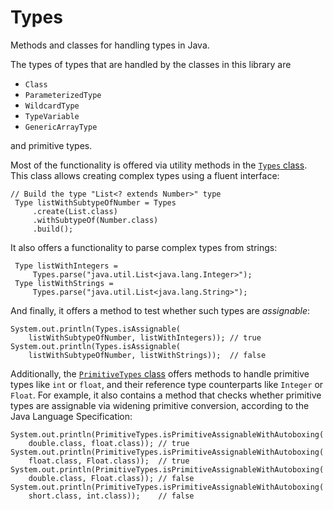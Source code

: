 # Types

Methods and classes for handling types in Java.

The types of types that are handled by the classes in this library are

- `Class`
- `ParameterizedType`
- `WildcardType`
- `TypeVariable`
- `GenericArrayType`

and primitive types. 

Most of the functionality is offered via utility methods in the 
[`Types` class](https://github.com/javagl/Types/blob/master/src/main/java/de/javagl/types/Types.java).
This class allows creating complex types using a fluent interface:

    // Build the type "List<? extends Number>" type
     Type listWithSubtypeOfNumber = Types
         .create(List.class)
         .withSubtypeOf(Number.class)
         .build();

It also offers a functionality to parse complex types from strings:

     Type listWithIntegers = 
         Types.parse("java.util.List<java.lang.Integer>");
     Type listWithStrings = 
         Types.parse("java.util.List<java.lang.String>");


And finally, it offers a method to test whether such types are *assignable*:

    System.out.println(Types.isAssignable(
        listWithSubtypeOfNumber, listWithIntegers)); // true
    System.out.println(Types.isAssignable(
        listWithSubtypeOfNumber, listWithStrings));  // false


Additionally, the 
[`PrimitiveTypes` class](https://github.com/javagl/Types/blob/master/src/main/java/de/javagl/types/PrimitiveTypes.java)
offers methods to handle primitive types like `int` or `float`, and their
reference type counterparts like `Integer` or `Float`. For example, it 
also contains a method that checks whether primitive types are assignable
via widening primitive conversion, according to the Java Language Specification:

    System.out.println(PrimitiveTypes.isPrimitiveAssignableWithAutoboxing(
        double.class, float.class)); // true
    System.out.println(PrimitiveTypes.isPrimitiveAssignableWithAutoboxing(
        float.class, Float.class));  // true
    System.out.println(PrimitiveTypes.isPrimitiveAssignableWithAutoboxing(
        double.class, Float.class)); // false
    System.out.println(PrimitiveTypes.isPrimitiveAssignableWithAutoboxing(
        short.class, int.class));    // false


